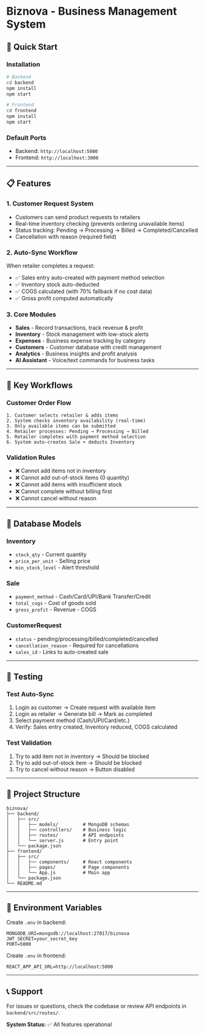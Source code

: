 # Biznova - Business Management System

## 🚀 Quick Start

### Installation
```bash
# Backend
cd backend
npm install
npm start

# Frontend
cd frontend
npm install
npm start
```

### Default Ports
- Backend: `http://localhost:5000`
- Frontend: `http://localhost:3000`

---

## 📋 Features

### 1. **Customer Request System**
- Customers can send product requests to retailers
- Real-time inventory checking (prevents ordering unavailable items)
- Status tracking: Pending → Processing → Billed → Completed/Cancelled
- Cancellation with reason (required field)

### 2. **Auto-Sync Workflow**
When retailer completes a request:
- ✅ Sales entry auto-created with payment method selection
- ✅ Inventory stock auto-deducted
- ✅ COGS calculated (with 70% fallback if no cost data)
- ✅ Gross profit computed automatically

### 3. **Core Modules**
- **Sales** - Record transactions, track revenue & profit
- **Inventory** - Stock management with low-stock alerts
- **Expenses** - Business expense tracking by category
- **Customers** - Customer database with credit management
- **Analytics** - Business insights and profit analysis
- **AI Assistant** - Voice/text commands for business tasks

---

## 🔑 Key Workflows

### Customer Order Flow
```
1. Customer selects retailer & adds items
2. System checks inventory availability (real-time)
3. Only available items can be submitted
4. Retailer processes: Pending → Processing → Billed
5. Retailer completes with payment method selection
6. System auto-creates Sale + deducts Inventory
```

### Validation Rules
- ❌ Cannot add items not in inventory
- ❌ Cannot add out-of-stock items (0 quantity)
- ❌ Cannot add items with insufficient stock
- ❌ Cannot complete without billing first
- ❌ Cannot cancel without reason

---

## 💾 Database Models

### Inventory
- `stock_qty` - Current quantity
- `price_per_unit` - Selling price
- `min_stock_level` - Alert threshold

### Sale
- `payment_method` - Cash/Card/UPI/Bank Transfer/Credit
- `total_cogs` - Cost of goods sold
- `gross_profit` - Revenue - COGS

### CustomerRequest
- `status` - pending/processing/billed/completed/cancelled
- `cancellation_reason` - Required for cancellations
- `sales_id` - Links to auto-created sale

---

## 🧪 Testing

### Test Auto-Sync
1. Login as customer → Create request with available item
2. Login as retailer → Generate bill → Mark as completed
3. Select payment method (Cash/UPI/Card/etc.)
4. Verify: Sales entry created, Inventory reduced, COGS calculated

### Test Validation
1. Try to add item not in inventory → Should be blocked
2. Try to add out-of-stock item → Should be blocked
3. Try to cancel without reason → Button disabled

---

## 📁 Project Structure

```
biznova/
├── backend/
│   ├── src/
│   │   ├── models/         # MongoDB schemas
│   │   ├── controllers/    # Business logic
│   │   ├── routes/         # API endpoints
│   │   └── server.js       # Entry point
│   └── package.json
├── frontend/
│   ├── src/
│   │   ├── components/     # React components
│   │   ├── pages/          # Page components
│   │   └── App.js          # Main app
│   └── package.json
└── README.md
```

---

## 🔧 Environment Variables

Create `.env` in backend:
```env
MONGODB_URI=mongodb://localhost:27017/biznova
JWT_SECRET=your_secret_key
PORT=5000
```

Create `.env` in frontend:
```env
REACT_APP_API_URL=http://localhost:5000
```

---

## 📞 Support

For issues or questions, check the codebase or review API endpoints in `backend/src/routes/`.

**System Status:** ✅ All features operational
